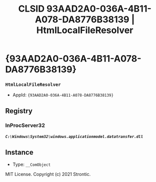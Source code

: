 ﻿---
title: "CLSID 93AAD2A0-036A-4B11-A078-DA8776B38139 | HtmlLocalFileResolver"
excerpt: What is COM-Object CLSID 93AAD2A0-036A-4B11-A078-DA8776B38139?
---

# {93AAD2A0-036A-4B11-A078-DA8776B38139}

### `HtmlLocalFileResolver`
* AppId: `{93AAD2A0-036A-4B11-A078-DA8776B38139}`

## Registry


### InProcServer32

##### `C:\Windows\System32\windows.applicationmodel.datatransfer.dll`

## Instance

* Type: `__ComObject`

MIT License. Copyright (c) 2021 Strontic.


